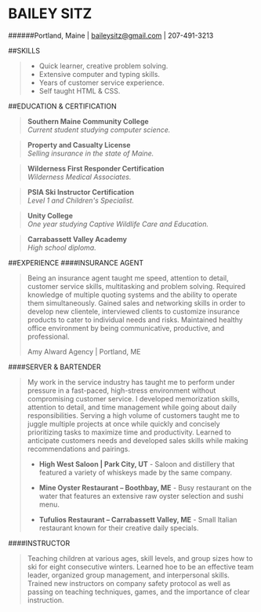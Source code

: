 # BAILEY SITZ  
######Portland, Maine | baileysitz@gmail.com | 207-491-3213


##SKILLS 
> * Quick learner, creative problem solving. 
> * Extensive computer and typing skills. 
> * Years of customer service experience. 
> * Self taught HTML & CSS. 


##EDUCATION & CERTIFICATION
>**Southern Maine Community College**  
> _Current student studying computer science._

>**Property and Casualty License**  
> _Selling insurance in the state of Maine._ 

>**Wilderness First Responder Certification**  
> _Wilderness Medical Associates._ 

>**PSIA Ski Instructor Certification**  
> _Level 1 and Children's Specialist._

>**Unity College**  
> _One year studying Captive Wildlife Care and Education._ 

>**Carrabassett Valley Academy**  
> _High school diploma._ 




##EXPERIENCE 
####INSURANCE AGENT
>Being an insurance agent taught me speed, attention to detail, customer service skills, multitasking and problem solving. Required knowledge of multiple quoting systems and the ability to operate them simultaneously. Gained sales and networking skills in order to develop new clientele, interviewed clients to customize insurance products to cater to individual needs and risks. Maintained healthy office environment by being communicative, productive, and professional. 
>
> Amy Alward Agency | Portland, ME

####SERVER & BARTENDER
>My work in the service industry has taught me to perform under pressure in a fast-paced, high-stress environment without compromising customer service. I developed memorization skills, attention to detail, and time management while going about daily responsibilities. Serving a high volume of customers taught me to juggle multiple projects at once while quickly and concisely prioritizing tasks to maximize time and productivity. Learned to anticipate customers needs and developed sales skills while making recommendations and pairings. 
> 
> * **High West Saloon | Park City, UT** - Saloon and distillery that featured a variety of whiskeys made by the same company. 
>
> * **Mine Oyster Restaurant – Boothbay, ME** - Busy restaurant on the water that features an extensive raw oyster selection and sushi menu. 
>
>* **Tufulios Restaurant – Carrabassett Valley, ME** - Small Italian restaurant known for their creative daily specials. 


####INSTRUCTOR
>Teaching children at various ages, skill levels, and group sizes how to ski for eight consecutive winters. Learned hoe to be an effective team leader, organized group management, and interpersonal skills. Trained new instructors on company safety protocol as well as passing on teaching techniques, games, and the importance of clear instruction.

